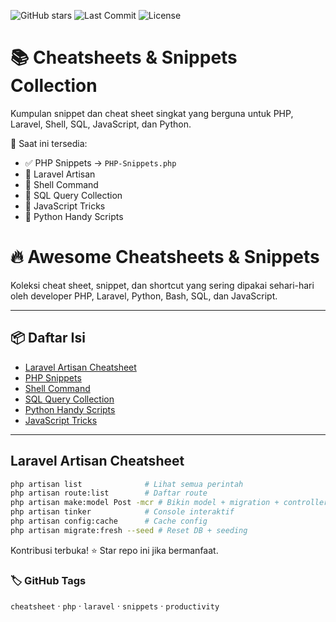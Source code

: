 ![GitHub stars](https://img.shields.io/github/stars/Jinwo0x1400/Cheatsheets-Snippets?style=social)
![Last Commit](https://img.shields.io/github/last-commit/Jinwo0x1400/Cheatsheets-Snippets)
![License](https://img.shields.io/github/license/Jinwo0x1400/Cheatsheets-Snippets)

# 📚 Cheatsheets & Snippets Collection

Kumpulan snippet dan cheat sheet singkat yang berguna untuk PHP, Laravel, Shell, SQL, JavaScript, dan Python.

📁 Saat ini tersedia:
- ✅ PHP Snippets → `PHP-Snippets.php`
- 📌 Laravel Artisan
- 📌 Shell Command
- 📌 SQL Query Collection
- 📌 JavaScript Tricks
- 📌 Python Handy Scripts

# 🔥 Awesome Cheatsheets & Snippets

Koleksi cheat sheet, snippet, dan shortcut yang sering dipakai sehari-hari oleh developer PHP, Laravel, Python, Bash, SQL, dan JavaScript.

---

## 📦 Daftar Isi

- [Laravel Artisan Cheatsheet](./laravel.md)
- [PHP Snippets](./php-snippets.php)
- [Shell Command](./shell.md)
- [SQL Query Collection](./sql.md)
- [Python Handy Scripts](./python.md)
- [JavaScript Tricks](.javascript.md)

---

## Laravel Artisan Cheatsheet

```bash
php artisan list              # Lihat semua perintah
php artisan route:list        # Daftar route
php artisan make:model Post -mcr # Bikin model + migration + controller + resource
php artisan tinker            # Console interaktif
php artisan config:cache      # Cache config
php artisan migrate:fresh --seed # Reset DB + seeding
```

Kontribusi terbuka! ⭐ Star repo ini jika bermanfaat.

### 🏷️ GitHub Tags

`cheatsheet` · `php` · `laravel` · `snippets` · `productivity`

